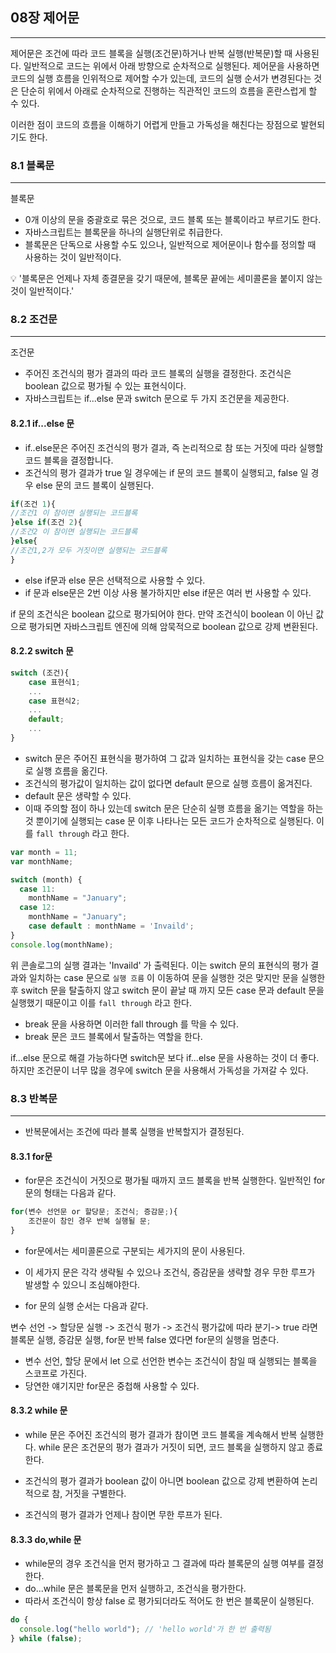 ## 08장 제어문

---

제어문은 조건에 따라 코드 블록을 실행(조건문)하거나 반복 실행(반복문)할 때 사용된다. 일반적으로 코드는 위에서 아래 방향으로 순차적으로 실행된다. 제어문을 사용하면 코드의 실행 흐름을 인위적으로 제어할 수가 있는데, 코드의 실행 순서가 변경된다는 것은 단순히 위에서 아래로 순차적으로 진행하는 직관적인 코드의 흐름을 혼란스럽게 할 수 있다.

이러한 점이 코드의 흐름을 이해하기 어렵게 만들고 가독성을 해친다는 장점으로 발현되기도 한다.

### 8.1 블록문

---

블록문

- 0개 이상의 문을 중괄호로 묶은 것으로, 코드 블록 또는 블록이라고 부르기도 한다.
- 자바스크립트는 블록문을 하나의 실행단위로 취급한다.
- 블록문은 단독으로 사용할 수도 있으나, 일반적으로 제어문이나 함수를 정의할 때 사용하는 것이 일반적이다.

💡 '블록문은 언제나 자체 종결문을 갖기 때문에, 블록문 끝에는 세미콜론을 붙이지 않는 것이 일반적이다.'

### 8.2 조건문

---

조건문

- 주어진 조건식의 평가 결과의 따라 코드 블록의 실행을 결정한다. 조건식은 boolean 값으로 평가될 수 있는 표현식이다.
- 자바스크립트는 if...else 문과 switch 문으로 두 가지 조건문을 제공한다.

#### 8.2.1 if...else 문

- if..else문은 주어진 조건식의 평가 결과, 즉 논리적으로 참 또는 거짓에 따라 실행할 코드 블록을 결정합니다.
- 조건식의 평가 결과가 true 일 경우에는 if 문의 코드 블록이 실행되고, false 일 경우 else 문의 코드 블록이 실행된다.

```jsx
if(조건 1){
//조건1 이 참이면 실행되는 코드블록
}else if(조건 2){
//조건2 이 참이면 실행되는 코드블록
}else{
//조건1,2가 모두 거짓이면 실행되는 코드블록
}
```

- else if문과 else 문은 선택적으로 사용할 수 있다.
- if 문과 else문은 2번 이상 사용 불가하지만 else if문은 여러 번 사용할 수 있다.

if 문의 조건식은 boolean 값으로 평가되어야 한다. 만약 조건식이 boolean 이 아닌 값으로 평가되면 자바스크립트 엔진에 의해 암묵적으로 boolean 값으로 강제 변환된다.

#### 8.2.2 switch 문

```jsx
switch (조건){
    case 표현식1;
    ...
    case 표현식2;
    ...
    default;
    ...
}
```

- switch 문은 주어진 표현식을 평가하여 그 값과 일치하는 표현식을 갖는 case 문으로 실행 흐름을 옮긴다.
- 조건식의 평가값이 일치하는 값이 없다면 default 문으로 실행 흐름이 옮겨진다.
- default 문은 생략할 수 있다.
- 이때 주의할 점이 하나 있는데 switch 문은 단순히 실행 흐름을 옮기는 역할을 하는 것 뿐이기에 실행되는 case 문 이후 나타나는 모든 코드가 순차적으로 실행된다. 이를 `fall through` 라고 한다.

```jsx
var month = 11;
var monthName;

switch (month) {
  case 11:
    monthName = "January";
  case 12:
    monthName = "January";
    case default : monthName = 'Invaild';
}
console.log(monthName);
```

위 콘솔로그의 실행 결과는 'Invaild' 가 출력된다. 이는 switch 문의 표현식의 평가 결과와 일치하는 case 문으로 `실행 흐름` 이 이동하여 문을 실행한 것은 맞지만 문을 실행한 후 switch 문을 탈출하지 않고 switch 문이 끝날 때 까지 모든 case 문과 default 문을 실행했기 때문이고 이를 `fall through` 라고 한다.

- break 문을 사용하면 이러한 fall through 를 막을 수 있다.
- break 문은 코드 블록에서 탈출하는 역할을 한다.

if...else 문으로 해결 가능하다면 switch문 보다 if...else 문을 사용하는 것이 더 좋다. 하지만 조건문이 너무 많을 경우에 switch 문을 사용해서 가독성을 가져갈 수 있다.

### 8.3 반복문

---

- 반복문에서는 조건에 따라 블록 실행을 반복할지가 결정된다.

#### 8.3.1 for문

- for문은 조건식이 거짓으로 평가될 때까지 코드 블록을 반복 실행한다. 일반적인 for문의 형태는 다음과 같다.

```jsx
for(변수 선언문 or 할당문; 조건식; 증감문;){
    조건문이 참인 경우 반복 실행될 문;
}
```

- for문에서는 세미콜론으로 구분되는 세가지의 문이 사용된다.
- 이 세가지 문은 각각 생략될 수 있으나 조건식, 증감문을 생략할 경우 무한 루프가 발생할 수 있으니 조심해야한다.

- for 문의 실행 순서는 다음과 같다.

변수 선언 -> 할당문 실행 -> 조건식 평가 -> 조건식 평가값에 따라 분기-> true 라면 블록문 실행, 증감문 실행, for문 반복
false 였다면 for문의 실행을 멈춘다.

- 변수 선언, 할당 문에서 let 으로 선언한 변수는 조건식이 참일 때 실행되는 블록을 스코프로 가진다.
- 당연한 얘기지만 for문은 중첩해 사용할 수 있다.

#### 8.3.2 while 문

- while 문은 주어진 조건식의 평가 결과가 참이면 코드 블록을 계속해서 반복 실행한다. while 문은 조건문의 평가 결과가 거짓이 되면, 코드 블록을 실행하지 않고 종료한다.

- 조건식의 평가 결과가 boolean 값이 아니면 boolean 값으로 강제 변환하여 논리적으로 참, 거짓을 구별한다.

- 조건식의 평가 결과가 언제나 참이면 무한 루프가 된다.

#### 8.3.3 do,while 문

- while문의 경우 조건식을 먼저 평가하고 그 결과에 따라 블록문의 실행 여부를 결정한다.
- do...while 문은 블록문을 먼저 실행하고, 조건식을 평가한다.
- 따라서 조건식이 항상 false 로 평가되더라도 적어도 한 번은 블록문이 실행된다.

```jsx
do {
  console.log("hello world"); // 'hello world'가 한 번 출력됨
} while (false);
```
